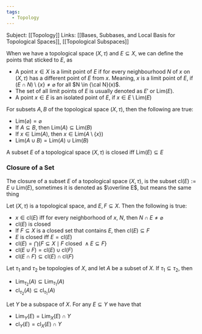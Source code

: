 ```yaml
---
tags:
  - Topology
---
```

Subject: [[Topology]]
Links: [[Bases, Subbases, and Local Basis for Topological Spaces]], [[Topological Subspaces]]

When we have a topological space $(X, \tau)$ and $E \subseteq X$, we can define the points that sticked to $E$, as
- A point $x \in X$ is a limit point of $E$ if for every neighbourhood $N$ of $x$ on $(X, \tau)$ has a different point of $E$ from $x$. Meaning, $x$ is a limit point of $E$, if $(E \cap N)\setminus\{x\} \ne \varnothing$ for all $N \in {\cal N}(x)$. 
- The set of all limit points of $E$ is usually denoted as $E'$ or $\text{Lim}(E)$.
- A point $x\in E$ is an isolated point of $E$, if $x \in E\setminus \text{Lim}(E)$ 

For subsets $A, B$ of the topological space $(X, \tau)$, then the following are true:
- $\text{Lim}(\varnothing) = \varnothing$
- If $A \subseteq B$, then $\text{Lim}(A) \subseteq \text{Lim}(B)$ 
- If $x \in \text{Lim}(A)$, then $x \in \text{Lim}(A\setminus\{x\})$ 
- $\text{Lim}(A \cup B) = \text{Lim}(A) \cup \text{Lim}(B)$

A subset $E$ of a topological space $(X, \tau)$ is closed iff $\text{Lim}(E)\subseteq E$

### Closure of a Set

The closure of a subset $E$ of a topological space $(X, \tau)$, is the subset $\text{cl}(E):= E \cup \text{Lim}(E)$, sometimes it is denoted as $\overline E$, but means the same thing

Let $(X, \tau)$ is a topological space, and $E, F \subseteq X$. Then the following is true:
- $x \in \text{cl}(E)$ iff for every neighborhood of $x$, $N$, then $N \cap E \ne \varnothing$
- $\text{cl}(E)$ is closed
- If $F\subseteq X$ is a closed set that contains $E$, then $\text{cl}(E)\subseteq F$
- $E$ is closed iff $E = \text{cl}(E)$
- $\text{cl}(E) = \bigcap\{F \subseteq X \mid F \text{ closed }\land E \subseteq F\}$ 
- $\text{cl}(E\cup F) = \text{cl}(E)\cup\text{cl}(F)$ 
- $\text{cl}(E \cap F) \subseteq \text{cl}(E)\cap \text{cl}(F)$

Let $\tau_1$ and $\tau_2$ be topologies of $X$, and let $A$ be a subset of $X$. If $\tau_1 \subseteq \tau_2$, then
- $\text{Lim}_{\tau_2}(A) \subseteq \text{Lim}_{\tau_1}(A)$
- $\text{cl}_{\tau_2}(A) \subseteq \text{cl}_{\tau_1}(A)$ 

Let $Y$ be a subspace of $X$. For any $E\subseteq Y$ we have that
- $\text{Lim}_Y(E) = \text{Lim}_X(E)\cap Y$ 
- $\text{cl}_Y(E) = \text{cl}_X(E) \cap Y$ 